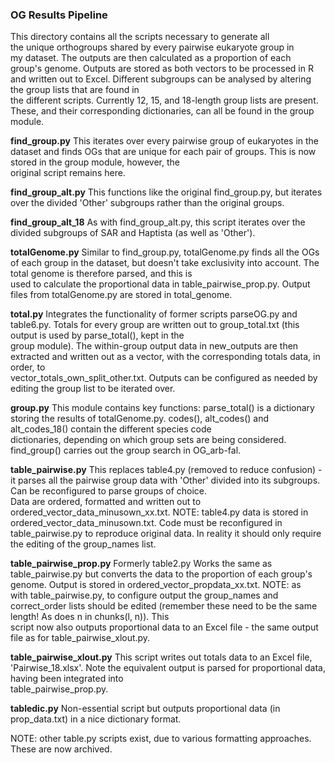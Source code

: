 ### OG Results Pipeline

This directory contains all the scripts necessary to generate all  
the unique orthogroups shared by every pairwise eukaryote group in  
my dataset. The outputs are then calculated as a proportion of each  
group's genome. Outputs are stored as both vectors to be processed in R and written out to Excel. Different subgroups can be analysed by altering the group lists that are found in  
the different scripts. Currently 12, 15, and 18-length group lists are present. These, and their corresponding dictionaries, can all be found in the group module.

**find_group.py**
This iterates over every pairwise group of eukaryotes in the dataset and finds OGs that are unique for each pair of groups. This is now stored in the group module, however, the  
original script remains here.

**find_group_alt.py**
This functions like the original find_group.py, but iterates over the divided 'Other' subgroups rather than the original groups.

**find_group_alt_18**
As with find_group_alt.py, this script iterates over the divided subgroups of SAR and Haptista (as well as 'Other').

**totalGenome.py**
Similar to find_group.py, totalGenome.py finds all the OGs of each group in the dataset, but doesn't take exclusivity into account. The total genome is therefore parsed, and this is  
used to calculate the proportional data in table_pairwise_prop.py. Output files from totalGenome.py are stored in total_genome.

**total.py**
Integrates the functionality of former scripts parseOG.py and table6.py. Totals for every group are written out to group_total.txt (this output is used by parse_total(), kept in the  
group module). The within-group output data in new_outputs are then extracted and written out as a vector, with the corresponding totals data, in order, to  
vector_totals_own_split_other.txt. Outputs can be configured as needed by editing the group list to be iterated over.

**group.py**
This module contains key functions: parse_total() is a dictionary storing the results of totalGenome.py. codes(), alt_codes() and alt_codes_18() contain the different species code  
dictionaries, depending on which group sets are being considered. find_group() carries out the group search in OG_arb-fal.

**table_pairwise.py**
This replaces table4.py (removed to reduce confusion) - it parses all the pairwise group data with 'Other' divided into its subgroups. Can be reconfigured to parse groups of choice.  
Data are ordered, formatted and written out to ordered_vector_data_minusown_xx.txt. NOTE: table4.py data is stored in ordered_vector_data_minusown.txt. Code must be reconfigured in  
table_pairwise.py to reproduce original data. In reality it should only require the editing of the group_names list. 

**table_pairwise_prop.py**
Formerly table2.py Works the same as table_pairwise.py but converts the data to the proportion of each group's genome. Output is stored in ordered_vector_propdata_xx.txt. NOTE: as  
with table_pairwise.py, to configure output the group_names and correct_order lists should be edited (remember these need to be the same length! As does n in chunks(l, n)). This  
script now also outputs proportional data to an Excel file - the same output file as for table_pairwise_xlout.py. 

**table_pairwise_xlout.py**
This script writes out totals data to an Excel file, 'Pairwise_18.xlsx'. Note the equivalent output is parsed for proportional data, having been integrated into  
table_pairwise_prop.py. 

**tabledic.py**
Non-essential script but outputs proportional data (in prop_data.txt) in a nice dictionary format.

NOTE: other table.py scripts exist, due to various formatting approaches. These are now archived.
